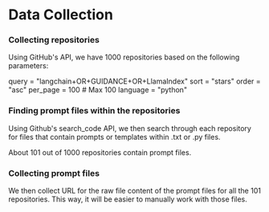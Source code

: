 # Data Collection

### Collecting repositories
Using GitHub's API, we have 1000 repositories based on the following parameters:

query = "langchain+OR+GUIDANCE+OR+LlamaIndex"
sort = "stars"
order = "asc"
per_page = 100  # Max 100
language = "python"


### Finding prompt files within the repositories
Using Github's search_code API, we then search through each repository for files 
that contain prompts or templates within .txt or .py files.

About 101 out of 1000 repositories contain prompt files.


### Collecting prompt files
We then collect URL for the raw file content of the prompt files for all the 101 repositories. 
This way, it will be easier to manually work with those files.